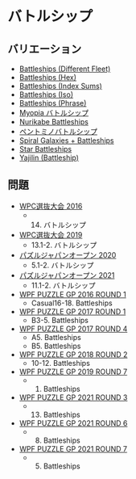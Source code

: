 # バトルシップ

## バリエーション
- [Battleships (Different Fleet)](battleships-differentfleet.md)
- [Battleships (Hex)](battleships-hex.md)
- [Battleships (Index Sums)](battleships-indexsums.md)
- [Battleships (Iso)](battleships-iso.md)
- [Battleships (Phrase)](battleships-phrase.md)
- [Myopia バトルシップ](myopia-battleships.md)
- [Nurikabe Battleships](nurikabe-battleships.md)
- [ペントミノバトルシップ](pentomino-battleships.md)
- [Spiral Galaxies + Battleships](spiralgalaxies-battleships.md)
- [Star Battleships](star-battleships.md)
- [Yajilin (Battleship)](yajilin-battleships.md)

## 問題
- [WPC選抜大会 2016](../questions/jwpc2016.md)
	- 14. バトルシップ
- [WPC選抜大会 2019](../questions/jwpc2019.md)
	- 13.1-2. バトルシップ
- [パズルジャパンオープン 2020](../questions/jwpc2020.md)
	- 5.1-2. バトルシップ
- [パズルジャパンオープン 2021](../questions/jwpc2021.md)
	- 11.1-2. バトルシップ
- [WPF PUZZLE GP 2016 ROUND 1](../questions/wpfpgp2016-1.md)
	- Casual16-18. Battleships
- [WPF PUZZLE GP 2017 ROUND 1](../questions/wpfpgp2017-1.md)
	- B3-5. Battleships
- [WPF PUZZLE GP 2017 ROUND 4](../questions/wpfpgp2017-4.md)
	- A5. Battleships
	- B5. Battleships
- [WPF PUZZLE GP 2018 ROUND 2](../questions/wpfpgp2018-2.md)
	- 10-12. Battleships
- [WPF PUZZLE GP 2019 ROUND 7](../questions/wpfpgp2019-7.md)
	- 1. Battleships
- [WPF PUZZLE GP 2021 ROUND 3](../questions/wpfpgp2021-3.md)
	- 13. Battleships
- [WPF PUZZLE GP 2021 ROUND 6](../questions/wpfpgp2021-6.md)
	- 8. Battleships
- [WPF PUZZLE GP 2021 ROUND 7](../questions/wpfpgp2021-7.md)
	- 5. Battleships
